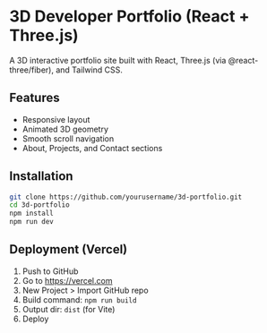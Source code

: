 # 3D Developer Portfolio (React + Three.js)

A 3D interactive portfolio site built with React, Three.js (via @react-three/fiber), and Tailwind CSS.

## Features
- Responsive layout
- Animated 3D geometry
- Smooth scroll navigation
- About, Projects, and Contact sections

## Installation
```bash
git clone https://github.com/yourusername/3d-portfolio.git
cd 3d-portfolio
npm install
npm run dev
```

## Deployment (Vercel)
1. Push to GitHub
2. Go to https://vercel.com
3. New Project > Import GitHub repo
4. Build command: `npm run build`
5. Output dir: `dist` (for Vite)
6. Deploy